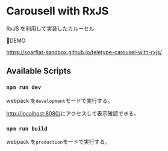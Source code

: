 # Carousell with RxJS

RxJS を利用して実装したカルーセル

DEMO

https://soarflat-sandbox.github.io/teletype-carousel-with-rxjs/

## Available Scripts

### `npm run dev`

webpack を`development`モードで実行する。

[http://localhost:8080/](http://localhost:8080/)にアクセスして表示確認できる。

### `npm run build`

webpack を`production`モードで実行する。
